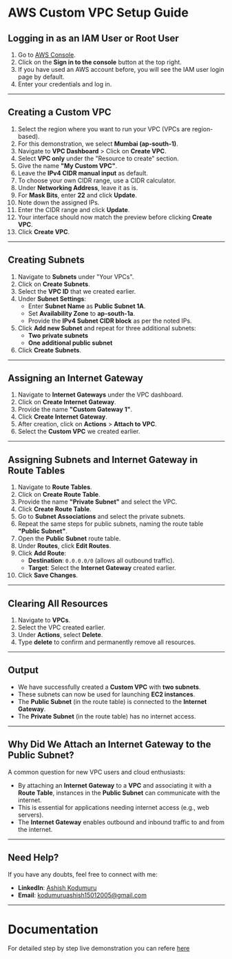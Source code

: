 # AWS Custom VPC Setup Guide

## Logging in as an IAM User or Root User
1. Go to [AWS Console](https://aws.amazon.com/).
2. Click on the **Sign in to the console** button at the top right.
3. If you have used an AWS account before, you will see the IAM user login page by default.
4. Enter your credentials and log in.

---

## Creating a Custom VPC
1. Select the region where you want to run your VPC (VPCs are region-based).
2. For this demonstration, we select **Mumbai (ap-south-1)**.
3. Navigate to **VPC Dashboard** > Click on **Create VPC**.
4. Select **VPC only** under the "Resource to create" section.
5. Give the name **"My Custom VPC"**.
6. Leave the **IPv4 CIDR manual input** as default.
7. To choose your own CIDR range, use a CIDR calculator.
8. Under **Networking Address**, leave it as is.
9. For **Mask Bits**, enter **22** and click **Update**.
10. Note down the assigned IPs.
11. Enter the CIDR range and click **Update**.
12. Your interface should now match the preview before clicking **Create VPC**.
13. Click **Create VPC**.

---

## Creating Subnets
1. Navigate to **Subnets** under "Your VPCs".
2. Click on **Create Subnets**.
3. Select the **VPC ID** that we created earlier.
4. Under **Subnet Settings**:
   - Enter **Subnet Name** as **Public Subnet 1A**.
   - Set **Availability Zone** to **ap-south-1a**.
   - Provide the **IPv4 Subnet CIDR block** as per the noted IPs.
5. Click **Add new Subnet** and repeat for three additional subnets:
   - **Two private subnets**
   - **One additional public subnet**
6. Click **Create Subnets**.

---

## Assigning an Internet Gateway
1. Navigate to **Internet Gateways** under the VPC dashboard.
2. Click on **Create Internet Gateway**.
3. Provide the name **"Custom Gateway 1"**.
4. Click **Create Internet Gateway**.
5. After creation, click on **Actions** > **Attach to VPC**.
6. Select the **Custom VPC** we created earlier.

---

## Assigning Subnets and Internet Gateway in Route Tables
1. Navigate to **Route Tables**.
2. Click on **Create Route Table**.
3. Provide the name **"Private Subnet"** and select the VPC.
4. Click **Create Route Table**.
5. Go to **Subnet Associations** and select the private subnets.
6. Repeat the same steps for public subnets, naming the route table **"Public Subnet"**.
7. Open the **Public Subnet** route table.
8. Under **Routes**, click **Edit Routes**.
9. Click **Add Route**:
   - **Destination**: `0.0.0.0/0` (allows all outbound traffic).
   - **Target**: Select the **Internet Gateway** created earlier.
10. Click **Save Changes**.

---

## Clearing All Resources
1. Navigate to **VPCs**.
2. Select the VPC created earlier.
3. Under **Actions**, select **Delete**.
4. Type **delete** to confirm and permanently remove all resources.

---

## Output
- We have successfully created a **Custom VPC** with **two subnets**.
- These subnets can now be used for launching **EC2 instances**.
- The **Public Subnet** (in the route table) is connected to the **Internet Gateway**.
- The **Private Subnet** (in the route table) has no internet access.

---

## Why Did We Attach an Internet Gateway to the Public Subnet?
A common question for new VPC users and cloud enthusiasts:
- By attaching an **Internet Gateway** to a **VPC** and associating it with a **Route Table**, instances in the **Public Subnet** can communicate with the internet.
- This is essential for applications needing internet access (e.g., web servers).
- The **Internet Gateway** enables outbound and inbound traffic to and from the internet.

---

## Need Help?
If you have any doubts, feel free to connect with me:
- **LinkedIn**: [Ashish Kodumuru](https://www.linkedin.com/in/ashishk169/)
- **Email**: kodumuruashish15012005@gmail.com
---

# Documentation
For detailed step by step live demonstration you can refere [here](https://aws-x-vpc-custom-vpc.hashnode.dev/aws-networking-module)
